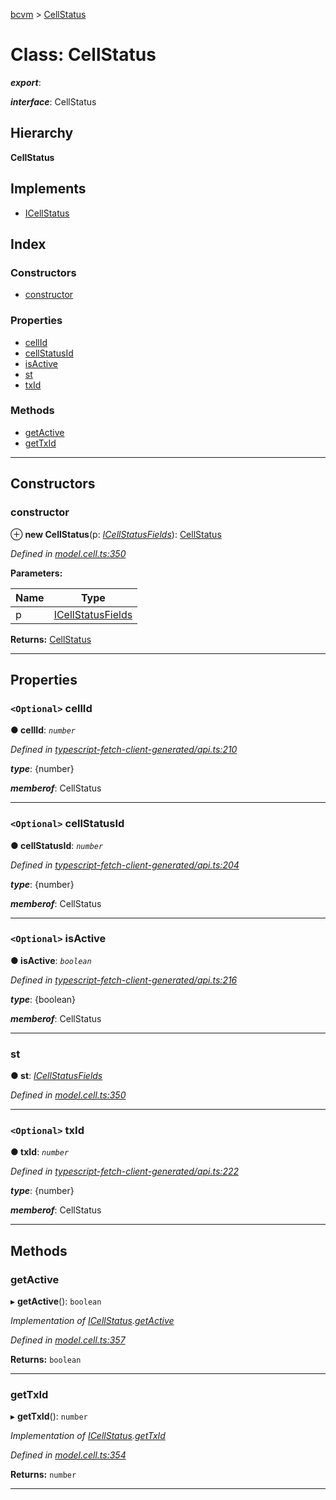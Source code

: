 [bcvm](../README.md) > [CellStatus](../classes/cellstatus.md)

# Class: CellStatus

*__export__*: 

*__interface__*: CellStatus

## Hierarchy

**CellStatus**

## Implements

* [ICellStatus](../interfaces/icellstatus.md)

## Index

### Constructors

* [constructor](cellstatus.md#constructor)

### Properties

* [cellId](cellstatus.md#cellid)
* [cellStatusId](cellstatus.md#cellstatusid)
* [isActive](cellstatus.md#isactive)
* [st](cellstatus.md#st)
* [txId](cellstatus.md#txid)

### Methods

* [getActive](cellstatus.md#getactive)
* [getTxId](cellstatus.md#gettxid)

---

## Constructors

<a id="constructor"></a>

###  constructor

⊕ **new CellStatus**(p: *[ICellStatusFields](../interfaces/icellstatusfields.md)*): [CellStatus](cellstatus.md)

*Defined in [model.cell.ts:350](https://github.com/boardwalktech/Boardwalk-Client-Virtual-Machine-JS/blob/bd51c2e/typescript/src/model.cell.ts#L350)*

**Parameters:**

| Name | Type |
| ------ | ------ |
| p | [ICellStatusFields](../interfaces/icellstatusfields.md) |

**Returns:** [CellStatus](cellstatus.md)

___

## Properties

<a id="cellid"></a>

### `<Optional>` cellId

**● cellId**: *`number`*

*Defined in [typescript-fetch-client-generated/api.ts:210](https://github.com/boardwalktech/Boardwalk-Client-Virtual-Machine-JS/blob/bd51c2e/typescript/src/typescript-fetch-client-generated/api.ts#L210)*

*__type__*: {number}

*__memberof__*: CellStatus

___
<a id="cellstatusid"></a>

### `<Optional>` cellStatusId

**● cellStatusId**: *`number`*

*Defined in [typescript-fetch-client-generated/api.ts:204](https://github.com/boardwalktech/Boardwalk-Client-Virtual-Machine-JS/blob/bd51c2e/typescript/src/typescript-fetch-client-generated/api.ts#L204)*

*__type__*: {number}

*__memberof__*: CellStatus

___
<a id="isactive"></a>

### `<Optional>` isActive

**● isActive**: *`boolean`*

*Defined in [typescript-fetch-client-generated/api.ts:216](https://github.com/boardwalktech/Boardwalk-Client-Virtual-Machine-JS/blob/bd51c2e/typescript/src/typescript-fetch-client-generated/api.ts#L216)*

*__type__*: {boolean}

*__memberof__*: CellStatus

___
<a id="st"></a>

###  st

**● st**: *[ICellStatusFields](../interfaces/icellstatusfields.md)*

*Defined in [model.cell.ts:350](https://github.com/boardwalktech/Boardwalk-Client-Virtual-Machine-JS/blob/bd51c2e/typescript/src/model.cell.ts#L350)*

___
<a id="txid"></a>

### `<Optional>` txId

**● txId**: *`number`*

*Defined in [typescript-fetch-client-generated/api.ts:222](https://github.com/boardwalktech/Boardwalk-Client-Virtual-Machine-JS/blob/bd51c2e/typescript/src/typescript-fetch-client-generated/api.ts#L222)*

*__type__*: {number}

*__memberof__*: CellStatus

___

## Methods

<a id="getactive"></a>

###  getActive

▸ **getActive**(): `boolean`

*Implementation of [ICellStatus](../interfaces/icellstatus.md).[getActive](../interfaces/icellstatus.md#getactive)*

*Defined in [model.cell.ts:357](https://github.com/boardwalktech/Boardwalk-Client-Virtual-Machine-JS/blob/bd51c2e/typescript/src/model.cell.ts#L357)*

**Returns:** `boolean`

___
<a id="gettxid"></a>

###  getTxId

▸ **getTxId**(): `number`

*Implementation of [ICellStatus](../interfaces/icellstatus.md).[getTxId](../interfaces/icellstatus.md#gettxid)*

*Defined in [model.cell.ts:354](https://github.com/boardwalktech/Boardwalk-Client-Virtual-Machine-JS/blob/bd51c2e/typescript/src/model.cell.ts#L354)*

**Returns:** `number`

___

